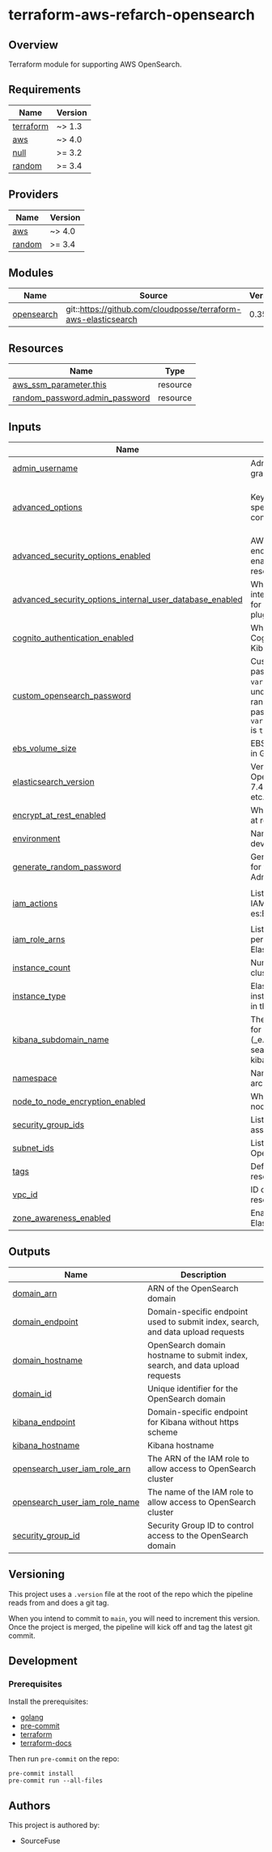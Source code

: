 # terraform-aws-refarch-opensearch

## Overview
Terraform module for supporting AWS OpenSearch.  

<!-- BEGINNING OF PRE-COMMIT-TERRAFORM DOCS HOOK -->
## Requirements

| Name | Version |
|------|---------|
| <a name="requirement_terraform"></a> [terraform](#requirement\_terraform) | ~> 1.3 |
| <a name="requirement_aws"></a> [aws](#requirement\_aws) | ~> 4.0 |
| <a name="requirement_null"></a> [null](#requirement\_null) | >= 3.2 |
| <a name="requirement_random"></a> [random](#requirement\_random) | >= 3.4 |

## Providers

| Name | Version |
|------|---------|
| <a name="provider_aws"></a> [aws](#provider\_aws) | ~> 4.0 |
| <a name="provider_random"></a> [random](#provider\_random) | >= 3.4 |

## Modules

| Name | Source | Version |
|------|--------|---------|
| <a name="module_opensearch"></a> [opensearch](#module\_opensearch) | git::https://github.com/cloudposse/terraform-aws-elasticsearch | 0.35.1 |

## Resources

| Name | Type |
|------|------|
| [aws_ssm_parameter.this](https://registry.terraform.io/providers/hashicorp/aws/latest/docs/resources/ssm_parameter) | resource |
| [random_password.admin_password](https://registry.terraform.io/providers/hashicorp/random/latest/docs/resources/password) | resource |

## Inputs

| Name | Description | Type | Default | Required |
|------|-------------|------|---------|:--------:|
| <a name="input_admin_username"></a> [admin\_username](#input\_admin\_username) | Admin username when fine grained access control | `string` | `"os_admin"` | no |
| <a name="input_advanced_options"></a> [advanced\_options](#input\_advanced\_options) | Key-value string pairs to specify advanced configuration options | `map(any)` | <pre>{<br>  "override_main_response_version": false,<br>  "rest.action.multi.allow_explicit_index": "true"<br>}</pre> | no |
| <a name="input_advanced_security_options_enabled"></a> [advanced\_security\_options\_enabled](#input\_advanced\_security\_options\_enabled) | AWS Elasticsearch Kibana enchanced security plugin enabling (forces new resource) | `bool` | `true` | no |
| <a name="input_advanced_security_options_internal_user_database_enabled"></a> [advanced\_security\_options\_internal\_user\_database\_enabled](#input\_advanced\_security\_options\_internal\_user\_database\_enabled) | Whether to enable or not internal Kibana user database for ELK OpenDistro security plugin | `bool` | `true` | no |
| <a name="input_cognito_authentication_enabled"></a> [cognito\_authentication\_enabled](#input\_cognito\_authentication\_enabled) | Whether to enable Amazon Cognito authentication with Kibana | `bool` | `false` | no |
| <a name="input_custom_opensearch_password"></a> [custom\_opensearch\_password](#input\_custom\_opensearch\_password) | Custom Administrator password to be assigned to `var.admin_username`. If undefined, it will be a randomly generated password. Does not work if `var.generate_random_password` is `true`. | `string` | `""` | no |
| <a name="input_ebs_volume_size"></a> [ebs\_volume\_size](#input\_ebs\_volume\_size) | EBS volumes for data storage in GB | `number` | `10` | no |
| <a name="input_elasticsearch_version"></a> [elasticsearch\_version](#input\_elasticsearch\_version) | Version of ElasticSearch or OpenSearch to deploy (\_e.g.\_ 7.4, 7.1, OpenSearch\_1.0, etc. | `string` | `"OpenSearch_2.5.0"` | no |
| <a name="input_encrypt_at_rest_enabled"></a> [encrypt\_at\_rest\_enabled](#input\_encrypt\_at\_rest\_enabled) | Whether to enable encryption at rest | `bool` | `true` | no |
| <a name="input_environment"></a> [environment](#input\_environment) | Name of the environment, i.e. dev, stage, prod | `string` | n/a | yes |
| <a name="input_generate_random_password"></a> [generate\_random\_password](#input\_generate\_random\_password) | Generate a random password for the OpenSearch Administrator. | `bool` | `true` | no |
| <a name="input_iam_actions"></a> [iam\_actions](#input\_iam\_actions) | List of actions to allow for the IAM roles, e.g. es:ESHttpGet, es:ESHttpPut, es:ESHttpPost | `list(string)` | <pre>[<br>  "es:*"<br>]</pre> | no |
| <a name="input_iam_role_arns"></a> [iam\_role\_arns](#input\_iam\_role\_arns) | List of IAM role ARNs to permit access to the Elasticsearch domain | `list(string)` | `[]` | no |
| <a name="input_instance_count"></a> [instance\_count](#input\_instance\_count) | Number of data nodes in the cluster. | `number` | `2` | no |
| <a name="input_instance_type"></a> [instance\_type](#input\_instance\_type) | ElasticSearch or OpenSearch instance type for data nodes in the cluster | `string` | `"t3.medium.elasticsearch"` | no |
| <a name="input_kibana_subdomain_name"></a> [kibana\_subdomain\_name](#input\_kibana\_subdomain\_name) | The name of the subdomain for Kibana in the DNS zone (\_e.g.\_ kibana, ui, ui-es, search-ui, kibana.elasticsearch) | `string` | `""` | no |
| <a name="input_namespace"></a> [namespace](#input\_namespace) | Namespace of the project, i.e. arc | `string` | n/a | yes |
| <a name="input_node_to_node_encryption_enabled"></a> [node\_to\_node\_encryption\_enabled](#input\_node\_to\_node\_encryption\_enabled) | Whether to enable node-to-node encryption | `bool` | `true` | no |
| <a name="input_security_group_ids"></a> [security\_group\_ids](#input\_security\_group\_ids) | List of security groups to assign OpenSearch | `list(string)` | `[]` | no |
| <a name="input_subnet_ids"></a> [subnet\_ids](#input\_subnet\_ids) | List of Subnet IDs to assign OpenSearch | `list(string)` | `[]` | no |
| <a name="input_tags"></a> [tags](#input\_tags) | Default tags to apply to every resource | `map(string)` | n/a | yes |
| <a name="input_vpc_id"></a> [vpc\_id](#input\_vpc\_id) | ID of the VPC where resources will be deployed to | `string` | n/a | yes |
| <a name="input_zone_awareness_enabled"></a> [zone\_awareness\_enabled](#input\_zone\_awareness\_enabled) | Enable zone awareness for Elasticsearch cluster | `bool` | `true` | no |

## Outputs

| Name | Description |
|------|-------------|
| <a name="output_domain_arn"></a> [domain\_arn](#output\_domain\_arn) | ARN of the OpenSearch domain |
| <a name="output_domain_endpoint"></a> [domain\_endpoint](#output\_domain\_endpoint) | Domain-specific endpoint used to submit index, search, and data upload requests |
| <a name="output_domain_hostname"></a> [domain\_hostname](#output\_domain\_hostname) | OpenSearch domain hostname to submit index, search, and data upload requests |
| <a name="output_domain_id"></a> [domain\_id](#output\_domain\_id) | Unique identifier for the OpenSearch domain |
| <a name="output_kibana_endpoint"></a> [kibana\_endpoint](#output\_kibana\_endpoint) | Domain-specific endpoint for Kibana without https scheme |
| <a name="output_kibana_hostname"></a> [kibana\_hostname](#output\_kibana\_hostname) | Kibana hostname |
| <a name="output_opensearch_user_iam_role_arn"></a> [opensearch\_user\_iam\_role\_arn](#output\_opensearch\_user\_iam\_role\_arn) | The ARN of the IAM role to allow access to OpenSearch cluster |
| <a name="output_opensearch_user_iam_role_name"></a> [opensearch\_user\_iam\_role\_name](#output\_opensearch\_user\_iam\_role\_name) | The name of the IAM role to allow access to OpenSearch cluster |
| <a name="output_security_group_id"></a> [security\_group\_id](#output\_security\_group\_id) | Security Group ID to control access to the OpenSearch domain |
<!-- END OF PRE-COMMIT-TERRAFORM DOCS HOOK -->  

## Versioning  
This project uses a `.version` file at the root of the repo which the pipeline reads from and does a git tag.  

When you intend to commit to `main`, you will need to increment this version. Once the project is merged,
the pipeline will kick off and tag the latest git commit.  

## Development

### Prerequisites

Install the prerequisites:  
* [golang](https://golang.org/doc/install#install)
* [pre-commit](https://pre-commit.com/#install)
* [terraform](https://learn.hashicorp.com/terraform/getting-started/install#installing-terraform)
* [terraform-docs](https://github.com/segmentio/terraform-docs)

Then run `pre-commit` on the repo:  
```shell
pre-commit install
pre-commit run --all-files
```

## Authors

This project is authored by:  
* SourceFuse  
